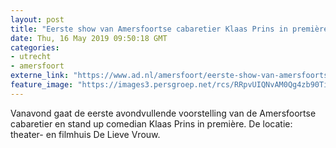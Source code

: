 ```yaml
---
layout: post
title: "Eerste show van Amersfoortse cabaretier Klaas Prins in première"
date: Thu, 16 May 2019 09:50:18 GMT
categories: 
- utrecht 
- amersfoort 
externe_link: "https://www.ad.nl/amersfoort/eerste-show-van-amersfoortse-cabaretier-klaas-prins-in-premiere~acd705f3/"
feature_image: "https://images3.persgroep.net/rcs/RRpvUIQNvAM0Qg4zb90TiGBIxWI/diocontent/148413299/_fitwidth/400/?appId=21791a8992982cd8da851550a453bd7f&quality=0.7"
---
```


Vanavond gaat de eerste avondvullende voorstelling van de Amersfoortse cabaretier en stand up comedian Klaas Prins in première. De locatie: theater- en filmhuis De Lieve Vrouw.
